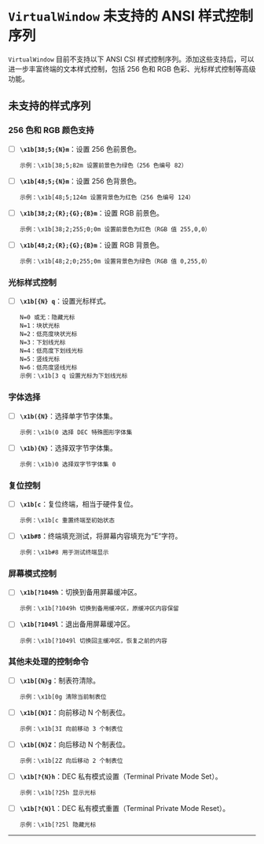 # `VirtualWindow` 未支持的 ANSI 样式控制序列

`VirtualWindow` 目前不支持以下 ANSI CSI 样式控制序列。添加这些支持后，可以进一步丰富终端的文本样式控制，包括 256 色和 RGB 色彩、光标样式控制等高级功能。

## 未支持的样式序列

### 256 色和 RGB 颜色支持

- [ ] **`\x1b[38;5;{N}m`**：设置 256 色前景色。

  ```ansi
  示例：\x1b[38;5;82m 设置前景色为绿色（256 色编号 82）
  ```

- [ ] **`\x1b[48;5;{N}m`**：设置 256 色背景色。

  ```ansi
  示例：\x1b[48;5;124m 设置背景色为红色（256 色编号 124）
  ```

- [ ] **`\x1b[38;2;{R};{G};{B}m`**：设置 RGB 前景色。

  ```ansi
  示例：\x1b[38;2;255;0;0m 设置前景色为红色（RGB 值 255,0,0）
  ```

- [ ] **`\x1b[48;2;{R};{G};{B}m`**：设置 RGB 背景色。
  ```ansi
  示例：\x1b[48;2;0;255;0m 设置背景色为绿色（RGB 值 0,255,0）
  ```

### 光标样式控制

- [ ] **`\x1b[{N} q`**：设置光标样式。
  ```ansi
  N=0 或无：隐藏光标
  N=1：块状光标
  N=2：低亮度块状光标
  N=3：下划线光标
  N=4：低亮度下划线光标
  N=5：竖线光标
  N=6：低亮度竖线光标
  示例：\x1b[3 q 设置光标为下划线光标
  ```

### 字体选择

- [ ] **`\x1b({N}`**：选择单字节字体集。

  ```ansi
  示例：\x1b(0 选择 DEC 特殊图形字体集
  ```

- [ ] **`\x1b){N}`**：选择双字节字体集。
  ```ansi
  示例：\x1b)0 选择双字节字体集 0
  ```

### 复位控制

- [ ] **`\x1b[c`**：复位终端，相当于硬件复位。

  ```ansi
  示例：\x1b[c 重置终端至初始状态
  ```

- [ ] **`\x1b#8`**：终端填充测试，将屏幕内容填充为“E”字符。
  ```ansi
  示例：\x1b#8 用于测试终端显示
  ```

### 屏幕模式控制

- [ ] **`\x1b[?1049h`**：切换到备用屏幕缓冲区。

  ```ansi
  示例：\x1b[?1049h 切换到备用缓冲区，原缓冲区内容保留
  ```

- [ ] **`\x1b[?1049l`**：退出备用屏幕缓冲区。
  ```ansi
  示例：\x1b[?1049l 切换回主缓冲区，恢复之前的内容
  ```

### 其他未处理的控制命令

- [ ] **`\x1b[{N}g`**：制表符清除。

  ```ansi
  示例：\x1b[0g 清除当前制表位
  ```

- [ ] **`\x1b[{N}I`**：向前移动 N 个制表位。

  ```ansi
  示例：\x1b[3I 向前移动 3 个制表位
  ```

- [ ] **`\x1b[{N}Z`**：向后移动 N 个制表位。

  ```ansi
  示例：\x1b[2Z 向后移动 2 个制表位
  ```

- [ ] **`\x1b[?{N}h`**：DEC 私有模式设置（Terminal Private Mode Set）。

  ```ansi
  示例：\x1b[?25h 显示光标
  ```

- [ ] **`\x1b[?{N}l`**：DEC 私有模式重置（Terminal Private Mode Reset）。
  ```ansi
  示例：\x1b[?25l 隐藏光标
  ```

---

